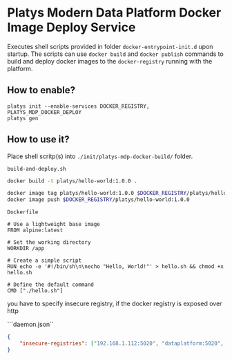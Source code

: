 # Platys Modern Data Platform Docker Image Deploy Service

Executes shell scripts provided in folder `docker-entrypoint-init.d` upon startup. The scripts can use `docker build` and `docker publish` commands to build and deploy docker images to the `docker-registry` running with the platform.

## How to enable?

```
platys init --enable-services DOCKER_REGISTRY, PLATYS_MDP_DOCKER_DEPLOY
platys gen
```

## How to use it?

Place shell scritp(s) into `./init/platys-mdp-docker-build/` folder.

`build-and-deploy.sh`

```bash
docker build -t platys/hello-world:1.0.0 .

docker image tag platys/hello-world:1.0.0 $DOCKER_REGISTRY/platys/hello-world:1.0.0
docker image push $DOCKER_REGISTRY/platys/hello-world:1.0.0
```

`Dockerfile`

```
# Use a lightweight base image
FROM alpine:latest

# Set the working directory
WORKDIR /app

# Create a simple script
RUN echo -e '#!/bin/sh\n\necho "Hello, World!"' > hello.sh && chmod +x hello.sh

# Define the default command
CMD ["./hello.sh"]
```

you have to specify insecure registry, if the docker registry is exposed over http

```daemon.json``

```json
{
    "insecure-registries": ["192.168.1.112:5020", "dataplatform:5020", "localhost:5020"]
}
```




